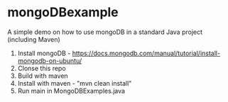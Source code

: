 # mongoDBexample
A simple demo on how to use mongoDB in a standard Java project (including Maven)

1) Install mongoDB - https://docs.mongodb.com/manual/tutorial/install-mongodb-on-ubuntu/
2) Clonse this repo
3) Build with maven
4) Install with maven - "mvn clean install"
5) Run main in MongoDBExamples.java
